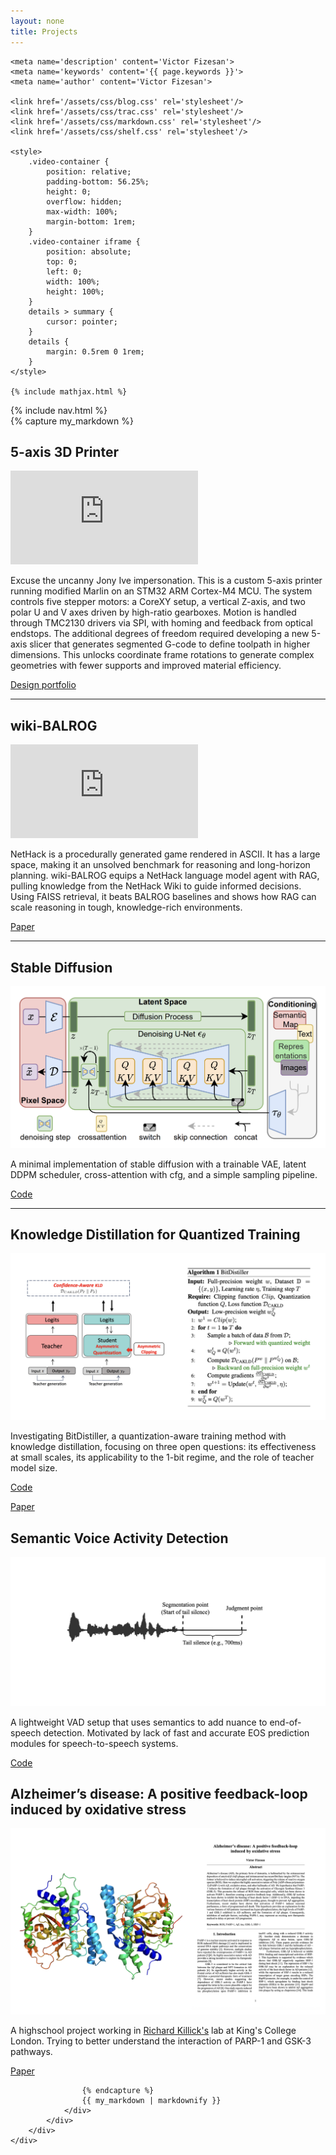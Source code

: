 ```yaml
---
layout: none
title: Projects
---
```


<html>
<head>
    <title>{{ page.title }}</title>
    <meta charset='UTF-8'>
    <meta content='width=device-width, initial-scale=1' name='viewport'/>
    <link rel="icon" type="image/png" sizes="48x48" href="/assets/images/favicon.png">

    <meta name='description' content='Victor Fizesan'>
    <meta name='keywords' content='{{ page.keywords }}'>
    <meta name='author' content='Victor Fizesan'>

    <link href='/assets/css/blog.css' rel='stylesheet'/>
    <link href='/assets/css/trac.css' rel='stylesheet'/>
    <link href='/assets/css/markdown.css' rel='stylesheet'/>
    <link href='/assets/css/shelf.css' rel='stylesheet'/>

    <style>
        .video-container {
            position: relative;
            padding-bottom: 56.25%;
            height: 0;
            overflow: hidden;
            max-width: 100%;
            margin-bottom: 1rem;
        }
        .video-container iframe {
            position: absolute;
            top: 0;
            left: 0;
            width: 100%;
            height: 100%;
        }
        details > summary {
            cursor: pointer;
        }
        details {
            margin: 0.5rem 0 1rem;
        }
    </style>

    {% include mathjax.html %}
</head>
<body>
    <div class="content">
        {% include nav.html %}
        <div class="wrap article">
            <div id='blog' class='wrap'>
                <div id='intro'>
                </div>
                <div class='markdown-body'>
                    {% capture my_markdown %}

## 5-axis 3D Printer

<div class="video-container">
<iframe src="https://www.youtube.com/embed/We3ntH9Z_aI" title="5-axis FDM 3D Printer video" frameborder="0" loading="lazy" allow="accelerometer; autoplay; clipboard-write; encrypted-media; gyroscope; picture-in-picture; web-share" referrerpolicy="strict-origin-when-cross-origin" allowfullscreen></iframe>
</div>

Excuse the uncanny Jony Ive impersonation. This is a custom 5-axis printer running modified Marlin on an STM32 ARM Cortex-M4 MCU. The system controls five stepper motors: a CoreXY setup, a vertical Z-axis, and two polar U and V axes driven by high-ratio gearboxes. Motion is handled through TMC2130 drivers via SPI, with homing and feedback from optical endstops. The additional degrees of freedom required developing a new 5-axis slicer that generates segmented G-code to define toolpath in higher dimensions. This unlocks coordinate frame rotations to generate complex geometries with fewer supports and improved material efficiency.

[Design portfolio](https://github.com/victorfiz/pentax/blob/main/Design%20Portfolio.pdf)

---

## wiki-BALROG

<div class="video-container">
<iframe src="https://www.youtube.com/embed/8mXEojuBmm8" title="wiki-BALROG video" frameborder="0" loading="lazy" allow="accelerometer; autoplay; clipboard-write; encrypted-media; gyroscope; picture-in-picture; web-share" referrerpolicy="strict-origin-when-cross-origin" allowfullscreen></iframe>
</div>

NetHack is a procedurally generated game rendered in ASCII. It has a large space, making it an unsolved benchmark for reasoning and long-horizon planning. wiki-BALROG equips a NetHack language model agent with RAG, pulling knowledge from the NetHack Wiki to guide informed decisions. Using FAISS retrieval, it beats BALROG baselines and shows how RAG can scale reasoning in tough, knowledge-rich environments.

[Paper](https://github.com/victorfiz/UCL-Machine-Learning-MSc/blob/main/open-endedness_general_intelligence/wiki-BALROG.pdf)

---

## Stable Diffusion

![Stable Diffusion](/projects/stable_diffusion-img.png)

A minimal implementation of stable diffusion with a trainable VAE, latent DDPM scheduler, cross-attention with cfg, and a simple sampling pipeline.

[Code](https://github.com/victorfiz/stable_diffusion/tree/main)

---

## Knowledge Distillation for Quantized Training

![Knowledge Distillation for Training Quantized LLMs Efficiently](/projects/bitdistiller-img.png)

Investigating BitDistiller, a quantization-aware training method with knowledge distillation, focusing on three open questions: its effectiveness at small scales, its applicability to the 1-bit regime, and the role of teacher model size.

[Code](https://github.com/BrownianNotion/BitDistiller)

[Paper](https://github.com/victorfiz/UCL-Machine-Learning-MSc/blob/main/statistical_NLP/Knowledge%20Distillation%20for%20Efficient%20Training%20of%20Quantized%20LLMs.pdf)

## Semantic Voice Activity Detection

![Semantic-VAD](/projects/semantic_VAD-img.png)

A lightweight VAD setup that uses semantics to add nuance to end-of-speech detection. Motivated by lack of fast and accurate EOS prediction modules for speech-to-speech systems.

[Code](https://github.com/victorfiz/Semantic-VAD/tree/master)

## Alzheimer’s disease: A positive feedback-loop induced by oxidative stress

![Knowledge Distillation for Training Quantized LLMs Efficiently](/projects/alzheimers-img.png)

A highschool project working in [Richard Killick's](https://www.kcl.ac.uk/people/richard-killick) lab at King's College London. Trying to better understand the interaction of PARP-1 and GSK-3 pathways.

[Paper](https://github.com/victorfiz/victorfiz.github.io/blob/main/projects/Alzheimer's%20Disease%20%E2%80%93%20%20Positive%20feedback%20of%20oxidative%20stress.pdf)

                    {% endcapture %}
                    {{ my_markdown | markdownify }}
                </div>
            </div>
        </div>
    </div>
</body>
</html>

